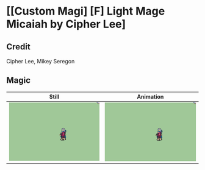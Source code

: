 # [\[Custom Magi\] \[F\] Light Mage Micaiah by Cipher Lee]

## Credit

Cipher Lee, Mikey Seregon
	
## Magic

| Still | Animation |
| :---: | :-------: |
| ![Magic still](./Magic_000.png) | ![Magic animation](./Magic.gif) |
